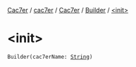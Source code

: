 [Cac7er](../../../index.md) / [cac7er](../../index.md) / [Cac7er](../index.md) / [Builder](index.md) / [&lt;init&gt;](./-init-.md)

# &lt;init&gt;

`Builder(cac7erName: `[`String`](https://kotlinlang.org/api/latest/jvm/stdlib/kotlin/-string/index.html)`)`